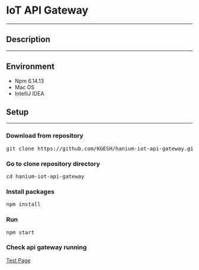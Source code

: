 # IoT API Gateway

---

## Description

---

## Environment

- Npm 6.14.13
- Mac OS
- IntelliJ IDEA

## Setup

---

### Download from repository

<pre>git clone https://github.com/KGESH/hanium-iot-api-gateway.git</pre>

### Go to clone repository directory

<pre>cd hanium-iot-api-gateway</pre>

### Install packages

<pre>npm install</pre>

### Run

<pre>npm start</pre>

### Check api gateway running

[Test Page](http://localhost:7777/api-spec/)
